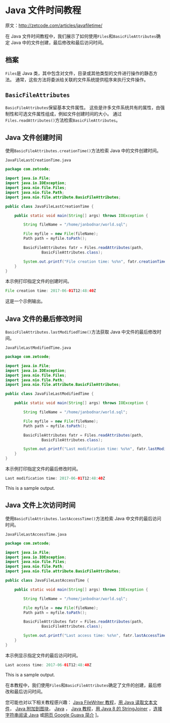 # Java 文件时间教程

原文：http://zetcode.com/articles/javafiletime/

在 Java 文件时间教程中，我们展示了如何使用`Files`和`BasicFileAttributes`确定 Java 中的文件创建，最后修改和最后访问时间。

## 档案

`Files`是 Java 类，其中包含对文件，目录或其他类型的文件进行操作的静态方法。 通常，这些方法将委派给关联的文件系统提供程序来执行文件操作。

## `BasicFileAttributes`

`BasicFileAttributes`保留基本文件属性。 这些是许多文件系统共有的属性，由强制性和可选文件属性组成，例如文件创建时间的大小。 通过`Files.readAttributes()`方法检索`BasicFileAttributes`。

## Java 文件创建时间

使用`BasicFileAttributes.creationTime()`方法检索 Java 中的文件创建时间。

`JavaFileLastCreationTime.java`

```java
package com.zetcode;

import java.io.File;
import java.io.IOException;
import java.nio.file.Files;
import java.nio.file.Path;
import java.nio.file.attribute.BasicFileAttributes;

public class JavaFileLastCreationTime {

    public static void main(String[] args) throws IOException {

        String fileName = "/home/janbodnar/world.sql";

        File myfile = new File(fileName);
        Path path = myfile.toPath();

        BasicFileAttributes fatr = Files.readAttributes(path, 
                BasicFileAttributes.class);

        System.out.printf("File creation time: %s%n", fatr.creationTime());
    }
}

```

本示例打印指定文件的创建时间。

```java
File creation time: 2017-06-01T12:48:40Z

```

这是一个示例输出。

## Java 文件的最后修改时间

`BasicFileAttributes.lastModifiedTime()`方法获取 Java 中文件的最后修改时间。

`JavaFileLastModifiedTime.java`

```java
package com.zetcode;

import java.io.File;
import java.io.IOException;
import java.nio.file.Files;
import java.nio.file.Path;
import java.nio.file.attribute.BasicFileAttributes;

public class JavaFileLastModifiedTime {

    public static void main(String[] args) throws IOException {

        String fileName = "/home/janbodnar/world.sql";

        File myfile = new File(fileName);
        Path path = myfile.toPath();

        BasicFileAttributes fatr = Files.readAttributes(path,
                BasicFileAttributes.class);

        System.out.printf("Last modification time: %s%n", fatr.lastModifiedTime());
    }
}

```

本示例打印指定文件的最后修改时间。

```java
Last modification time: 2017-06-01T12:48:40Z

```

This is a sample output.

## Java 文件上次访问时间

使用`BasicFileAttributes.lastAccessTime()`方法检索 Java 中文件的最后访问时间。

`JavaFileLastAccessTime.java`

```java
package com.zetcode;

import java.io.File;
import java.io.IOException;
import java.nio.file.Files;
import java.nio.file.Path;
import java.nio.file.attribute.BasicFileAttributes;

public class JavaFileLastAccessTime {

    public static void main(String[] args) throws IOException {

        String fileName = "/home/janbodnar/world.sql";

        File myfile = new File(fileName);
        Path path = myfile.toPath();

        BasicFileAttributes fatr = Files.readAttributes(path,
                BasicFileAttributes.class);

        System.out.printf("Last access time: %s%n", fatr.lastAccessTime());        
    }
}

```

本示例显示指定文件的最后访问时间。

```java
Last access time: 2017-06-01T12:48:40Z

```

This is a sample output.

在本教程中，我们使用`Files`和`BasicFileAttributes`确定了文件的创建，最后修改和最后访问时间。

您可能也对以下相关教程感兴趣： [Java FileWriter 教程](/java/filewriter/)，[用 Java 读取文本文件](/articles/javareadtext/)， [Java 附加到图块](/articles/javaappendtofile/)， [Java](/java/copyfile/) ， [Java 教程](/lang/java/)，[用 Java 8 的 StringJoiner](/articles/java8stringjoiner/) ，[连接字符串阅读 Java](/articles/javareadwebpage/) 或[网页 Google Guava 简介](/articles/guava/) ]。